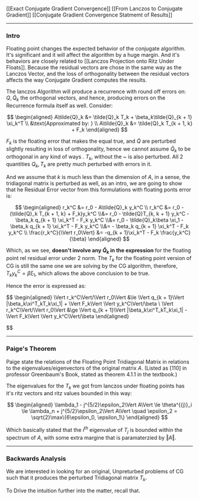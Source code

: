 [[Exact Conjugate Gradient Convergence]]
[[From Lanczos to Conjugate Gradient]]
[[Conjugate Gradient Convergence Statmemt of Results]]

---
### **Intro**

Floating point changes the expected behavior of the conjugate algorithm. It's significant and it will affect the algorithm by a huge margin. And it's behaviors are closely related to [[Lanczos Projection onto Ritz Under Floats]]. Because the residual vectors are chose in the same way as the Lanczos Vector, and the loss of orthogonality between the residual vectors affects the way Conjugate Gradient computes the results. 

The lanczos Algorithm will produce a recurrence with round off errors on: $Q, \tilde{Q}_k$ the orthogonal vectors, and hence, producing errors on the Recurrence formula itself as well. Consider: 

$$
\begin{aligned}
    A\tilde{Q}_k &= \tilde{Q}_k T_k + \beta_k\tilde{Q}_{k + 1} \xi_k^T
    \\
    &\text{Approximated by: }
    \\
    A\tilde{Q}_k &= \tilde{Q}_k T_{k + 1, k} + F_k
\end{aligned}
$$

$F_k$ is the floating error that makes the equal true, and $\tilde{Q}$ are perturbed slightly resulting in loss of orthogonality, hence we cannot assume $\tilde{Q}_k$ to be orthogonal in any kind of ways . $T_k$, without the ~ is also perturbed. All 2 quantities $Q_k, T_k$ are pretty much perturbed with errors in it. 

And we assume that $k$ is much less than the dimension of $A$, in a sense, the tridiagonal matrix is perturbed as well, as an intro, we are going to show that he Residual Error vector from this formulations with floating ponts error is: 

$$
\begin{aligned}
    r_k^C &= r_0 - A\tilde{Q}_k y_k^C
    \\
    r_k^C &= r_0 - (\tilde{Q}_k T_{k + 1, k} + F_k)y_k^C
    \\&= 
    r_0 - \tilde{Q}T_{k, k + 1} y_k^C - \beta_k q_{k + 1} \xi_k^T - F_k y_k^C
    \\&=
    r_0 - \tilde{Q}_k\beta \xi_1 - \beta_k q_{k + 1} \xi_k^T - F_k y_k^C
    \\&= 
    - \beta_k q_{k + 1} \xi_k^T - F_k y_k^C
    \\
    \frac{r_k^C}{\Vert r_0\Vert} &= 
    -q_{k + 1}\xi_k^T - F_k \frac{y_k^C}{\beta}
\end{aligned}
$$

Which, as we see, **doesn't involve any $\tilde{Q}_k$ in the expression** for the floating point rel residual error under 2 norm. The $T_k$ for the floating point version of CG is still the same one we are solving by the CG algorithm, therefore, $T_ky_k^C = \beta \xi_1$, which allows the above conclusion to be true. 

Hence the error is expressed as: 

$$
\begin{aligned}
    \Vert r_k^C\Vert/\Vert r_0\Vert &\le \Vert q_{k + 1}\Vert |\beta_k\xi^T_kT_k\xi_1| + \Vert F_k\Vert \Vert y_k^C\Vert/\beta
    \\
    \Vert r_k^C\Vert/\Vert r_0\Vert &\ge 
    \Vert q_{k + 1}\Vert |\beta_k\xi^T_kT_k\xi_1| - \Vert F_k\Vert \Vert y_k^C\Vert/\beta
\end{aligned}

$$

---
### **Paige's Theorem**

Paige state the relations of the Floating Point Tridiagonal Matrix in relations to the eigenvalues/eigenvectors of the original matrix $A$. (Listed as [110] in professor Greenbaum's Book, stated as theorem 4.1.1 in the textbook.)

The eigenvalues for the $T_k$ we got from lanczos under floating points has it's ritz vectors and ritz values bounded in this way: 

$$
\begin{aligned}
    \lambda_1 - j^{5/2}\epsilon_2\Vert A\Vert 
    \le 
    \theta^{(j)}_i \le \lambda_n  + j^{5/2}\epsilon_2\Vert A\Vert
    \quad \epsilon_2 = \sqrt{2}\max\{6\epsilon_0, \epsilon_1\}
\end{aligned}
$$

Which basically stated that the $i^{th}$ eigenvalue of $T_j$ is bounded within the spectrum of $A$, with some extra margine that is paramaterzied by $\Vert A\Vert$. 

---
### **Backwards Analysis**

We are interested in looking for an original, Unpreturbed problems of CG such that it produces the perturbed Tridiagonal matrix $T_k$.

To Drive the intuition further into the matter, recall that. 

